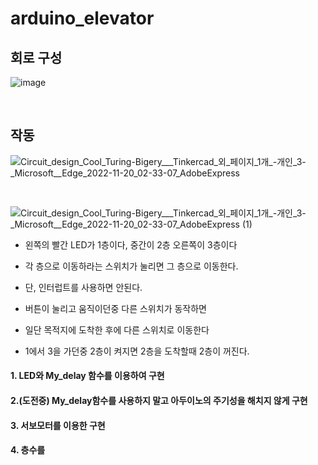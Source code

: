 # arduino_elevator

## 회로 구성
![image](https://user-images.githubusercontent.com/110883172/202864472-176fe54b-2402-4d93-ac8f-636acdd70823.png)


</br>

## 작동

![Circuit_design_Cool_Turing-Bigery___Tinkercad_외_페이지_1개_-_개인_3_-_Microsoft__Edge_2022-11-20_02-33-07_AdobeExpress](https://user-images.githubusercontent.com/110883172/202865041-65465d80-15b1-41d7-aed9-59c42bc0c6e8.gif)


</br>

![Circuit_design_Cool_Turing-Bigery___Tinkercad_외_페이지_1개_-_개인_3_-_Microsoft__Edge_2022-11-20_02-33-07_AdobeExpress (1)](https://user-images.githubusercontent.com/110883172/202865042-45d2c15b-2622-4834-87cd-f962e2df0554.gif)



- 왼쪽의 빨간 LED가 1층이다, 중간이 2층 오른쪽이 3층이다

- 각 층으로 이동하라는 스위치가 눌리면 그 층으로 이동한다.

- 단, 인터럽트를 사용하면 안된다.

- 버튼이 눌리고 움직이던중 다른 스위치가 동작하면 

- 일단 목적지에 도착한 후에 다른 스위치로 이동한다

- 1에서 3을 가던중 2층이 켜지면 2층을 도착할때 2층이 꺼진다.



#### 1. LED와 My_delay 함수를 이용하여 구현


#### 2.(도전중) My_delay함수를 사용하지 말고 아두이노의 주기성을 해치지 않게 구현


#### 3. 서보모터를 이용한 구현

#### 4. 층수를 
